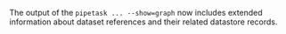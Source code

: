 The output of the `pipetask ... --show=graph` now includes extended information about dataset references and their related datastore records.
